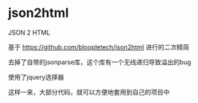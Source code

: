 # json2html
JSON 2 HTML 

基于 https://github.com/bloopletech/json2html 进行的二次精简

去掉了自带的jsonparse库，这个库有一个无线递归导致溢出的bug

使用了jquery选择器

这样一来，大部分代码，就可以方便地套用到自己的项目中
